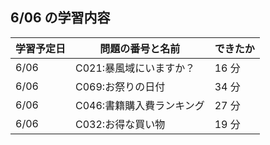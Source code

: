 ## 6/06 の学習内容

| 学習予定日 | 問題の番号と名前          | できたか |
| ---------- | ------------------------- | -------- |
| 6/06       | C021:暴風域にいますか？   | 16 分    |
| 6/06       | C069:お祭りの日付         | 34 分    |
| 6/06       | C046:書籍購入費ランキング | 27 分    |
| 6/06       | C032:お得な買い物         | 19 分    |
